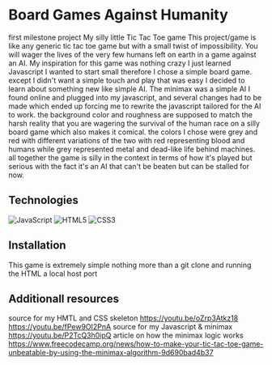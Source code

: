 # Board Games Against Humanity 
first milestone project
My silly little Tic Tac Toe game
This project/game is like any generic tic tac toe game but with a small twist of impossibility. You will wager the lives of the very few humans left on earth in a game against an AI.
My inspiration for this game was nothing crazy I just learned Javascript I wanted to start small therefore I chose a simple board game. except I didn't want a simple touch and play that was easy I decided to learn about something new like simple AI. The minimax was a simple AI I found online and plugged into my javascript, and several changes had to be made which ended up forcing me to rewrite the javascript tailored for the AI to work. the background color and roughness are supposed to match the harsh reality that you are wagering the survival of the human race on a silly board game which also makes it comical. the colors I chose were grey and red with different variations of the two with red representing blood and humans while grey represented metal and dead-like life behind machines. all together the game is silly in the context in terms of how it's played but serious with the fact it's an AI that can't be beaten but can be stalled for now.

## Technologies

![JavaScript](https://img.shields.io/badge/javascript-%23323330.svg?style=for-the-badge&logo=javascript&logoColor=%23F7DF1E)
![HTML5](https://img.shields.io/badge/html5-%23E34F26.svg?style=for-the-badge&logo=html5&logoColor=white)
![CSS3](https://img.shields.io/badge/css3-%231572B6.svg?style=for-the-badge&logo=css3&logoColor=white)

## Installation 

This game is extremely simple nothing more than a git clone and running the HTML a local host port

## Additionall resources

source for my HMTL and CSS skeleton
https://youtu.be/oZrp3Atkz18
https://youtu.be/fPew9OI2PnA
source for my Javascript & minimax
https://youtu.be/P2TcQ3h0ipQ
article on how the minimax logic works
https://www.freecodecamp.org/news/how-to-make-your-tic-tac-toe-game-unbeatable-by-using-the-minimax-algorithm-9d690bad4b37

